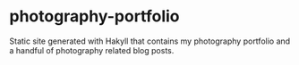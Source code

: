 # photography-portfolio
Static site generated with Hakyll that contains my photography portfolio and a handful of photography related blog posts.
